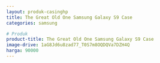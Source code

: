 ```yaml
---
layout: produk-casinghp
title: The Great Old One Samsung Galaxy S9 Case
categories: samsung

# Produk
product-title: The Great Old One Samsung Galaxy S9 Case
image-drive: 1aG8Jd6u8zad77_T0S7m8OQDQVa7DZH4Q
harga: 90000
---
```

